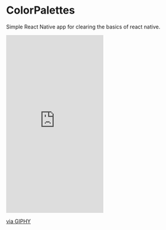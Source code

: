 # ColorPalettes
Simple React Native app for clearing the basics of react native.

<iframe src="https://giphy.com/embed/dAECByj0OzFMXlYH7Z" width="262" height="480" frameBorder="0" class="giphy-embed" allowFullScreen></iframe><p><a href="https://giphy.com/gifs/starting-screen-dAECByj0OzFMXlYH7Z">via GIPHY</a></p>
